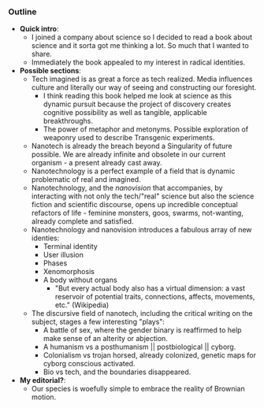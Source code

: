 ### Outline

* **Quick intro**:
	* I joined a company about science so I decided to read a book about science and it sorta got me thinking a lot.  So much that I wanted to share.
	* Immediately the book appealed to my interest in radical identities. 
* **Possible sections**:
	* Tech imagined is as great a force as tech realized. Media influences culture and literally our way of seeing and constructing our foresight.  
		* I think reading this book helped me look at science as this dynamic pursuit because the project of discovery creates cognitive possibility as well as tangible, applicable breakthroughs. 
		*	The power of metaphor and metonyms.  Possible exploration of weaponry used to describe Transgenic experiments.
	* Nanotech is already the breach beyond a Singularity of future possible.  We are already infinite and obsolete in our current organism - a present already cast away.  
	* Nanotechnology is a perfect example of a field that is dynamic problematic of real and imagined.
	* Nanotechnology, and the _nanovision_ that accompanies, by interacting with not only the tech/"real" science but also the science fiction and scientific discourse, opens up incredible conceptual refactors of life - feminine monsters, goos, swarms, not-wanting, already complete and satisfied.
	* Nanotechnology and nanovision introduces a fabulous array of new identies:
		* Terminal identity
		* User illusion  
		* Phases 
		* Xenomorphosis
		* A body without organs 
			*  "But every actual body also has a virtual dimension: a vast reservoir of potential traits, connections, affects, movements, etc." (Wikipedia)
	* The discursive field of nanotech, including the critical writing on the subject, stages a few interesting "plays": 
		* A battle of sex, where the gender binary is reaffirmed to help make sense of an alterity or abjection.
		* A humanism vs a posthumanism || postbiological || cyborg.
		* Colonialism vs trojan horsed, already colonized, genetic maps for cyborg conscious activated.
		* Bio vs tech, and the boundaries disappeared.
* **My editorial?**:
	* Our species is woefully simple to embrace the reality of Brownian motion.
